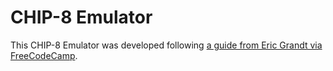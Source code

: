 # CHIP-8 Emulator

This CHIP-8 Emulator was developed following
[a guide from Eric Grandt via FreeCodeCamp](https://www.freecodecamp.org/news/creating-your-very-own-chip-8-emulator/).
